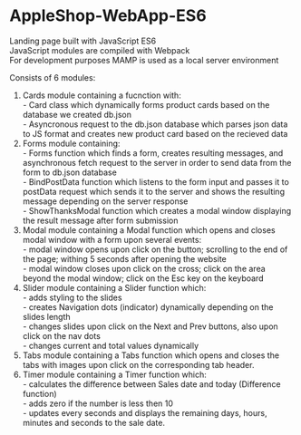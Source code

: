 # AppleShop-WebApp-ES6
Landing page built with JavaScript ES6 <br />
JavaScript modules are compiled with Webpack <br />
For development purposes MAMP is used as a local server environment <br />

Consists of 6 modules: <br />
  1. Cards module containing a fucnction with: <br />
          - Card class which dynamically forms product cards based on the database we created db.json <br />
          - Asyncronous request to the db.json database which parses json data to JS format and creates new product card based on the recieved data  <br />
  3. Forms module containing:  <br />
          - Forms function which finds a form, creates resulting messages, and asynchronous fetch request to the server in order to send data from the form to db.json database <br /> 
          - BindPostData function which listens to the form input and passes it to postData request which sends it to the server and shows the resulting message depending on the server response <br />
          - ShowThanksModal function which creates a modal window displaying the result message after form submission <br />
  4. Modal module containing a Modal function which opens and closes modal window with a form upon several events:  <br />
          - modal window opens upon click on the button; scrolling to the end of the page; withing 5 seconds after opening the website <br />
          - modal window closes upon click on the cross; click on the area beyond the modal window; click on the Esc key on the keyboard <br />
  5. Slider module containing a Slider function which: <br />
          - adds styling to the slides <br />
          - creates Navigation dots (indicator) dynamically depending on the slides length <br />
          - changes slides upon click on the Next and Prev buttons, also upon click on the nav dots <br />
          - changes current and total values dynamically <br />
  6. Tabs module containing a Tabs function which opens and closes the tabs with images upon click on the corresponding tab header. <br />
  7. Timer module containing a Timer function which: <br />
          - calculates the difference between Sales date and today (Difference function)  <br />
          - adds zero if the number is less then 10 <br />
          - updates every seconds and displays the remaining days, hours, minutes and seconds to the sale date. 
